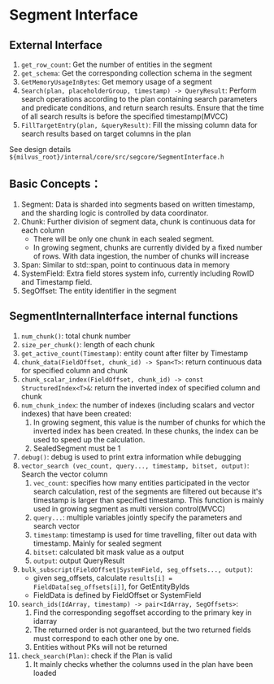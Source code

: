 # Segment Interface

## External Interface

1. `get_row_count`: Get the number of entities in the segment
2. `get_schema`: Get the corresponding collection schema in the segment
3. `GetMemoryUsageInBytes`: Get memory usage of a segment
4. `Search(plan, placeholderGroup, timestamp) -> QueryResult`: Perform search operations according to the plan containing search parameters and predicate conditions, and return search results. Ensure that the time of all search results is before the specified timestamp(MVCC)
5. `FillTargetEntry(plan, &queryResult)`: Fill the missing column data for search results based on target columns in the plan

See design details `${milvus_root}/internal/core/src/segcore/SegmentInterface.h`

## Basic Concepts：

1. Segment: Data is sharded into segments based on written timestamp, and the sharding logic is controlled by data coordinator.
2. Chunk: Further division of segment data, chunk is continuous data for each column
   - There will be only one chunk in each sealed segment.
   - In growing segment, chunks are currently divided by a fixed number of rows. With data ingestion, the number of chunks will increase
3. Span: Similar to std::span, point to continuous data in memory
4. SystemField: Extra field stores system info, currently including RowID and Timestamp field.
5. SegOffset: The entity identifier in the segment

## SegmentInternalInterface internal functions

1. `num_chunk()`: total chunk number
2. `size_per_chunk()`: length of each chunk
3. `get_active_count(Timestamp)`: entity count after filter by Timestamp
4. `chunk_data(FieldOffset, chunk_id) -> Span<T>`: return continuous data for specified column and chunk
5. `chunk_scalar_index(FieldOffset, chunk_id) -> const StructuredIndex<T>&`: return the inverted index of specified column and chunk
6. `num_chunk_index`: the number of indexes (including scalars and vector indexes) that have been created:
   1. In growing segment, this value is the number of chunks for which the inverted index has been created. In these chunks, the index can be used to speed up the calculation.
   2. SealedSegment must be 1
7. `debug()`: debug is used to print extra information while debugging
8. `vector_search (vec_count, query..., timestamp, bitset, output)`: Search the vector column
   1. `vec_count`: specifies how many entities participated in the vector search calculation, rest of the segments are filtered out because it's timestamp is larger than specified timestamp. This function is mainly used in growing segment as multi version control(MVCC)
   2. `query...`: multiple variables jointly specify the parameters and search vector
   3. `timestamp`: timestamp is used for time travelling, filter out data with timestamp. Mainly for sealed segment
   4. `bitset`: calculated bit mask value as a output
   5. `output`: output QueryResult
9. `bulk_subscript(FieldOffset|SystemField, seg_offsets..., output)`:
   - given seg_offsets, calculate `results[i] = FieldData[seg_offsets[i]]`, for GetEntityByIds
   - FieldData is defined by FieldOffset or SystemField
10. `search_ids(IdArray, timestamp) -> pair<IdArray, SegOffsets>`:
    1. Find the corresponding segoffset according to the primary key in idarray
    2. The returned order is not guaranteed, but the two returned fields must correspond to each other one by one.
    3. Entities without PKs will not be returned
11. `check_search(Plan)`: check if the Plan is valid
    1. It mainly checks whether the columns used in the plan have been loaded
